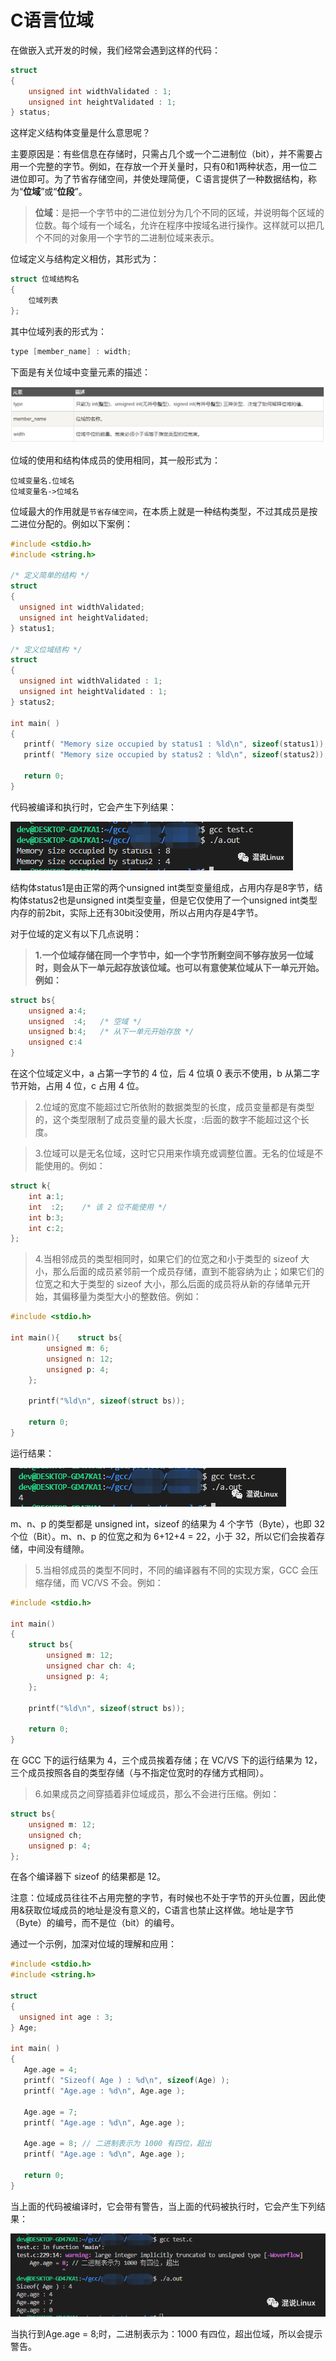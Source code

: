 # C语言位域

在做嵌入式开发的时候，我们经常会遇到这样的代码：

```c
struct
{
    unsigned int widthValidated : 1;
    unsigned int heightValidated : 1;
} status;
```

这样定义结构体变量是什么意思呢？



主要原因是：有些信息在存储时，只需占几个或一个二进制位（bit），并不需要占用一个完整的字节。例如，在存放一个开关量时，只有0和1两种状态，用一位二进位即可。为了节省存储空间，并使处理简便，Ｃ语言提供了一种数据结构，称为“**位域**”或“**位段**”。

> **位域**：是把一个字节中的二进位划分为几个不同的区域，并说明每个区域的位数。每个域有一个域名，允许在程序中按域名进行操作。这样就可以把几个不同的对象用一个字节的二进制位域来表示。

位域定义与结构定义相仿，其形式为：

```c
struct 位域结构名 
{
    位域列表
};
```

其中位域列表的形式为：

```c
type [member_name] : width;
```

下面是有关位域中变量元素的描述：

![图片](C语言位域.assets/640-1669733878253.png)

位域的使用和结构体成员的使用相同，其一般形式为：

```
位域变量名.位域名
位域变量名->位域名
```

位域最大的作用就是`节省存储空间`，在本质上就是一种结构类型，不过其成员是按二进位分配的。例如以下案例：

```c
#include <stdio.h>
#include <string.h>
 
/* 定义简单的结构 */
struct
{
  unsigned int widthValidated;
  unsigned int heightValidated;
} status1;
 
/* 定义位域结构 */
struct
{
  unsigned int widthValidated : 1;
  unsigned int heightValidated : 1;
} status2;
 
int main( )
{
   printf( "Memory size occupied by status1 : %ld\n", sizeof(status1));
   printf( "Memory size occupied by status2 : %ld\n", sizeof(status2));
 
   return 0;
}
```

代码被编译和执行时，它会产生下列结果：

![图片](C语言位域.assets/640-1669733774919.png)



结构体status1是由正常的两个unsigned int类型变量组成，占用内存是8字节，结构体status2也是unsigned int类型变量，但是它仅使用了一个unsigned int类型内存的前2bit，实际上还有30bit没使用，所以占用内存是4字节。



对于位域的定义有以下几点说明：

> **1.一个位域存储在同一个字节中，如一个字节所剩空间不够存放另一位域时，则会从下一单元起存放该位域。也可以有意使某位域从下一单元开始。例如：**

```c
struct bs{
    unsigned a:4;
    unsigned  :4;   /* 空域 */
    unsigned b:4;   /* 从下一单元开始存放 */
    unsigned c:4
}
```

在这个位域定义中，a 占第一字节的 4 位，后 4 位填 0 表示不使用，b 从第二字节开始，占用 4 位，c 占用 4 位。

> 2.位域的宽度不能超过它所依附的数据类型的长度，成员变量都是有类型的，这个类型限制了成员变量的最大长度，:后面的数字不能超过这个长度。

> 3.位域可以是无名位域，这时它只用来作填充或调整位置。无名的位域是不能使用的。例如：

```c
struct k{
    int a:1;
    int  :2;    /* 该 2 位不能使用 */
    int b:3;
    int c:2;
};
```



> 4.当相邻成员的类型相同时，如果它们的位宽之和小于类型的 sizeof 大小，那么后面的成员紧邻前一个成员存储，直到不能容纳为止；如果它们的位宽之和大于类型的 sizeof 大小，那么后面的成员将从新的存储单元开始，其偏移量为类型大小的整数倍。例如：

```c
#include <stdio.h>
 
int main(){    struct bs{
        unsigned m: 6;
        unsigned n: 12;
        unsigned p: 4;
    };
    
    printf("%ld\n", sizeof(struct bs));
 
    return 0;
}
```

运行结果：

![图片](C语言位域.assets/640.png)



m、n、p 的类型都是 unsigned int，sizeof 的结果为 4 个字节（Byte），也即 32 个位（Bit）。m、n、p 的位宽之和为 6+12+4 = 22，小于 32，所以它们会挨着存储，中间没有缝隙。



> 5.当相邻成员的类型不同时，不同的编译器有不同的实现方案，GCC 会压缩存储，而 VC/VS 不会。例如：

```c
#include <stdio.h>
 
int main()
{
    struct bs{
        unsigned m: 12;
        unsigned char ch: 4;
        unsigned p: 4;
    };
 
    printf("%ld\n", sizeof(struct bs));
 
    return 0;
}
```

在 GCC 下的运行结果为 4，三个成员挨着存储；在 VC/VS 下的运行结果为 12，三个成员按照各自的类型存储（与不指定位宽时的存储方式相同）。



> 6.如果成员之间穿插着非位域成员，那么不会进行压缩。例如：

```c
struct bs{
    unsigned m: 12;
    unsigned ch;
    unsigned p: 4;
};
```

在各个编译器下 sizeof 的结果都是 12。



注意：位域成员往往不占用完整的字节，有时候也不处于字节的开头位置，因此使用&获取位域成员的地址是没有意义的，C语言也禁止这样做。地址是字节（Byte）的编号，而不是位（bit）的编号。 



通过一个示例，加深对位域的理解和应用：

```c
#include <stdio.h>
#include <string.h>
 
struct
{
  unsigned int age : 3;
} Age;
 
int main( )
{
   Age.age = 4;
   printf( "Sizeof( Age ) : %d\n", sizeof(Age) );
   printf( "Age.age : %d\n", Age.age );
 
   Age.age = 7;
   printf( "Age.age : %d\n", Age.age );
 
   Age.age = 8; // 二进制表示为 1000 有四位，超出
   printf( "Age.age : %d\n", Age.age );
 
   return 0;
}
```



当上面的代码被编译时，它会带有警告，当上面的代码被执行时，它会产生下列结果：

![图片](C语言位域.assets/640-1669733774918.png)



当执行到Age.age = 8;时，二进制表示为：1000 有四位，超出位域，所以会提示警告。